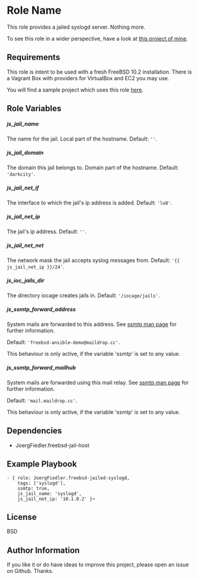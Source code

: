 Role Name
=========

This role provides a jailed syslogd server. Nothing more.

To see this role in a wider perspective, have a look at [this project of mine](https://github.com/JoergFiedler/freebsd-ansible-demo).

Requirements
------------

This role is intent to be used with a fresh FreeBSD 10.2 installation. There is a Vagrant Box with providers for VirtualBox and EC2 you may use.

You will find a sample project which uses this role [here](https://github.com/JoergFiedler/freebsd-ansible-demo).

Role Variables
--------------

##### js_jail_name

The name for the jail. Local part of the hostname. Default: `''`.

##### js_jail_domain

The domain this jail belongs to. Domain part of the hostname. Default: `'darkcity'`.

##### js_jail_net_if

The interface to which the jail's ip address is added. Default: `'lo0'`.

##### js_jail_net_ip

The jail's ip address. Default: `''`.

##### js_jail_net_net

The network mask the jail accepts syslog messages from. Default: `'{{ js_jail_net_ip }}/24'`.

##### js_ioc_jails_dir

The directory iocage creates jails in. Default: `'/iocage/jails'`.

##### js_ssmtp_forward_address

System mails are forwarded to this address. See [ssmtp man page](https://www.freebsd.org/cgi/man.cgi?query=ssmtp&apropos=0&sektion=0&manpath=FreeBSD+10.2-RELEASE+and+Ports&arch=default&format=html) for further information.

Default: `'freebsd-ansible-demo@maildrop.cc'`.

This behaviour is only active, if the variable 'ssmtp' is set to any value.

##### js_ssmtp_forward_mailhub

System mails are forwarded using this mail relay. See [ssmtp man page](https://www.freebsd.org/cgi/man.cgi?query=ssmtp&apropos=0&sektion=0&manpath=FreeBSD+10.2-RELEASE+and+Ports&arch=default&format=html) for further information.

Default: `'mail.maildrop.cc'`.

This behaviour is only active, if the variable 'ssmtp' is set to any value.

Dependencies
------------

- JoergFiedler.freebsd-jail-host

Example Playbook
----------------

    - { role: JoergFiedler.freebsd-jailed-syslogd,
        tags: ['syslogd'],
        ssmtp: true,
        js_jail_name: 'syslogd',
        js_jail_net_ip: '10.1.0.2' }¬

License
-------

BSD

Author Information
------------------

If you like it or do have ideas to improve this project, please open an issue on Github. Thanks.

